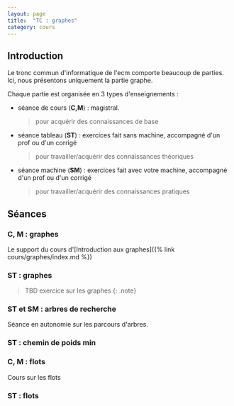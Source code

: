 ```yaml
---
layout: page
title:  "TC : graphes"
category: cours
---
```


## Introduction


Le tronc commun d'informatique de l'ecm comporte beaucoup de parties. Ici, nous présentons uniquement la partie graphe.

Chaque partie est organisée en 3 types d'enseignements :

* séance de cours (**C,M**) : magistral.
    > pour acquérir  des connaissances de base
* séance tableau (**ST**) : exercices fait sans machine, accompagné d'un prof ou d'un corrigé
    > pour travailler/acquérir des connaissances théoriques
* séance machine (**SM**) : exercices fait avec votre machine, accompagné d'un prof ou d'un corrigé
    > pour travailler/acquérir des connaissances pratiques

## Séances

### C, M :  graphes

Le support du cours d'[Introduction aux graphes]({% link cours/graphes/index.md %})

### ST : graphes

> TBD
> exercice sur les graphes
{: .note}

### ST et SM : arbres de recherche

Séance en autonomie sur les parcours d'arbres.

### ST : chemin de poids min

### C, M :  flots

Cours sur les flots

### ST : flots
